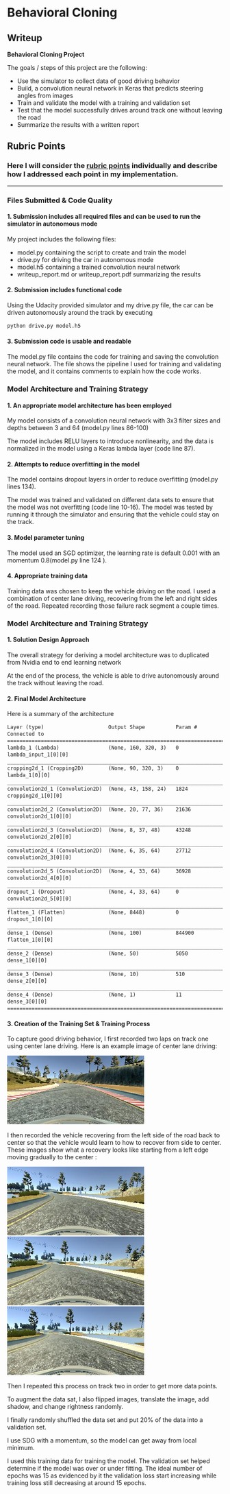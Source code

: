 # **Behavioral Cloning** 

## Writeup 

**Behavioral Cloning Project**

The goals / steps of this project are the following:
* Use the simulator to collect data of good driving behavior
* Build, a convolution neural network in Keras that predicts steering angles from images
* Train and validate the model with a training and validation set
* Test that the model successfully drives around track one without leaving the road
* Summarize the results with a written report


[//]: # (Image References)

[image2]: ./examples/center.jpg "center driving"
[image3]: ./examples/recover1.jpg "Recovery Image"
[image4]: ./examples/recover2.jpg "Recovery Image"
[image5]: ./examples/recover3.jpg "Recovery Image"


## Rubric Points
### Here I will consider the [rubric points](https://review.udacity.com/#!/rubrics/432/view) individually and describe how I addressed each point in my implementation.  

---
### Files Submitted & Code Quality

#### 1. Submission includes all required files and can be used to run the simulator in autonomous mode

My project includes the following files:
* model.py containing the script to create and train the model
* drive.py for driving the car in autonomous mode
* model.h5 containing a trained convolution neural network 
* writeup_report.md or writeup_report.pdf summarizing the results

#### 2. Submission includes functional code
Using the Udacity provided simulator and my drive.py file, the car can be driven autonomously around the track by executing 
```sh
python drive.py model.h5
```

#### 3. Submission code is usable and readable

The model.py file contains the code for training and saving the convolution neural network. The file shows the pipeline I used for training and validating the model, and it contains comments to explain how the code works.

### Model Architecture and Training Strategy

#### 1. An appropriate model architecture has been employed

My model consists of a convolution neural network with 3x3 filter sizes and depths between 3 and 64 (model.py lines 86-100) 

The model includes RELU layers to introduce nonlinearity, and the data is normalized in the model using a Keras lambda layer (code line 87). 



#### 2. Attempts to reduce overfitting in the model

The model contains dropout layers in order to reduce overfitting (model.py lines 134). 

The model was trained and validated on different data sets to ensure that the model was not overfitting (code line 10-16). The model was tested by running it through the simulator and ensuring that the vehicle could stay on the track.

#### 3. Model parameter tuning

The model used an SGD optimizer, the learning rate is default 0.001 with an momentum 0.8(model.py line 124 ).

#### 4. Appropriate training data

Training data was chosen to keep the vehicle driving on the road. I used a combination of center lane driving, recovering from the left and right sides of the road. Repeated recording those failure rack segment a couple times.


### Model Architecture and Training Strategy

#### 1. Solution Design Approach

The overall strategy for deriving a model architecture was to duplicated from Nvidia end to end learning network

At the end of the process, the vehicle is able to drive autonomously around the track without leaving the road.

#### 2. Final Model Architecture

Here is a summary of the architecture
```
Layer (type)                     Output Shape          Param #     Connected to                     
====================================================================================================
lambda_1 (Lambda)                (None, 160, 320, 3)   0           lambda_input_1[0][0]             
____________________________________________________________________________________________________
cropping2d_1 (Cropping2D)        (None, 90, 320, 3)    0           lambda_1[0][0]                   
____________________________________________________________________________________________________
convolution2d_1 (Convolution2D)  (None, 43, 158, 24)   1824        cropping2d_1[0][0]               
____________________________________________________________________________________________________
convolution2d_2 (Convolution2D)  (None, 20, 77, 36)    21636       convolution2d_1[0][0]            
____________________________________________________________________________________________________
convolution2d_3 (Convolution2D)  (None, 8, 37, 48)     43248       convolution2d_2[0][0]            
____________________________________________________________________________________________________
convolution2d_4 (Convolution2D)  (None, 6, 35, 64)     27712       convolution2d_3[0][0]            
____________________________________________________________________________________________________
convolution2d_5 (Convolution2D)  (None, 4, 33, 64)     36928       convolution2d_4[0][0]            
____________________________________________________________________________________________________
dropout_1 (Dropout)              (None, 4, 33, 64)     0           convolution2d_5[0][0]            
____________________________________________________________________________________________________
flatten_1 (Flatten)              (None, 8448)          0           dropout_1[0][0]                  
____________________________________________________________________________________________________
dense_1 (Dense)                  (None, 100)           844900      flatten_1[0][0]                  
____________________________________________________________________________________________________
dense_2 (Dense)                  (None, 50)            5050        dense_1[0][0]                    
____________________________________________________________________________________________________
dense_3 (Dense)                  (None, 10)            510         dense_2[0][0]                    
____________________________________________________________________________________________________
dense_4 (Dense)                  (None, 1)             11          dense_3[0][0]                    
====================================================================================================

```

#### 3. Creation of the Training Set & Training Process

To capture good driving behavior, I first recorded two laps on track one using center lane driving. Here is an example image of center lane driving:

![alt text][image2]

I then recorded the vehicle recovering from the left side of the road back to center so that the vehicle would learn to how to recover from side to center. These images show what a recovery looks like starting from a left edge moving gradually to the center :

![alt text][image3]
![alt text][image4]
![alt text][image5]

Then I repeated this process on track two in order to get more data points.

To augment the data sat, I also flipped images, translate the image, add shadow, and change rightness randomly.

I finally randomly shuffled the data set and put 20% of the data into a validation set. 

I use SDG with a momentum, so the model can get away from local minimum.

I used this training data for training the model. The validation set helped determine if the model was over or under fitting. The ideal number of epochs was 15 as evidenced by it the validation loss start increasing while training loss still decreasing at around 15 epochs. 


